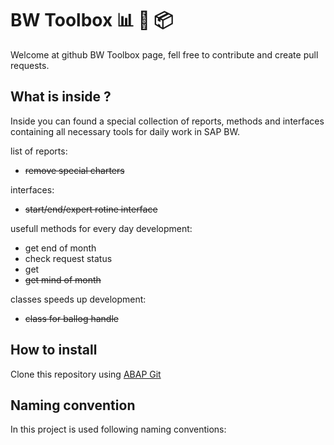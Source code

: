 # BW Toolbox 📊 🔨 📦

Welcome at github BW Toolbox page, fell free to contribute and create pull requests.

## What is inside ?

Inside you can found a special collection of reports, methods and interfaces containing all necessary tools for daily work in SAP BW.

list of reports:
- ~~remove special charters~~

interfaces:
- ~~start/end/expert rotine interface~~

usefull methods for every day development:
- get end of month
- check request status
- get
- ~~get mind of month~~

classes speeds up development:
- ~~class for ballog handle~~


## How to install

Clone this repository using [ABAP Git](https://github.com/larshp/abapGit)

## Naming convention

In this project is used following naming conventions:
 
